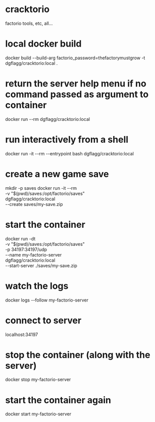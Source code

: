 # cracktorio
factorio tools, etc, all...


# local docker build
docker build --build-arg factorio_password=thefactorymustgrow -t dgflagg/cracktorio:local .

# return the server help menu if no command passed as argument to container
docker run --rm dgflagg/cracktorio:local

# run interactively from a shell
docker run -it --rm --entrypoint bash dgflagg/cracktorio:local


# create a new game save
mkdir -p saves
docker run -it --rm \
    -v "$(pwd)/saves:/opt/factorio/saves" \
    dgflagg/cracktorio:local \
        --create saves/my-save.zip

# start the container
docker run -dt \
    -v "$(pwd)/saves:/opt/factorio/saves" \
    -p 34197:34197/udp \
    --name my-factorio-server \
    dgflagg/cracktorio:local \
        --start-server ./saves/my-save.zip
        
# watch the logs
docker logs --follow my-factorio-server
        
# connect to server
localhost:34197

# stop the container (along with the server)
docker stop my-factorio-server

# start the container again
docker start my-factorio-server